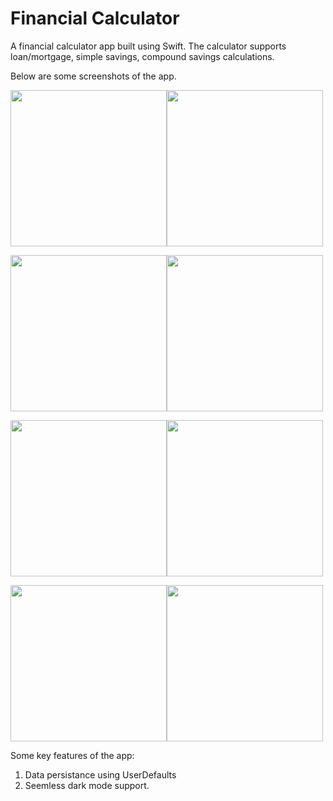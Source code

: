 # Financial Calculator
A financial calculator app built using Swift. The calculator supports loan/mortgage, simple savings, compound savings calculations. 

Below are some screenshots of the app. 

<img src="https://github.com/avishkaamunugama/financial-calculator/blob/main/screenshots/Simulator%20Screen%20Shot%20-%20iPhone%2013%20Pro%20-%202022-04-12%20at%2013.13.18.png" width="250"><img src="https://github.com/avishkaamunugama/financial-calculator/blob/main/screenshots/Simulator%20Screen%20Shot%20-%20iPhone%2013%20Pro%20-%202022-04-12%20at%2013.22.08.png" width="250">

<img src="https://github.com/avishkaamunugama/financial-calculator/blob/main/screenshots/Simulator%20Screen%20Shot%20-%20iPhone%2013%20Pro%20-%202022-04-12%20at%2013.19.34.png" width="250"><img src="https://github.com/avishkaamunugama/financial-calculator/blob/main/screenshots/Simulator%20Screen%20Shot%20-%20iPhone%2013%20Pro%20-%202022-04-12%20at%2013.20.49.png" width="250">

<img src="https://github.com/avishkaamunugama/financial-calculator/blob/main/screenshots/Simulator%20Screen%20Shot%20-%20iPhone%2013%20Pro%20-%202022-04-12%20at%2013.20.57.png" width="250"><img src="https://github.com/avishkaamunugama/financial-calculator/blob/main/screenshots/Simulator%20Screen%20Shot%20-%20iPhone%2013%20Pro%20-%202022-04-12%20at%2013.21.17.png" width="250">

<img src="https://github.com/avishkaamunugama/financial-calculator/blob/main/screenshots/Simulator%20Screen%20Shot%20-%20iPhone%2013%20Pro%20-%202022-04-12%20at%2013.19.50.png" width="250"><img src="https://github.com/avishkaamunugama/financial-calculator/blob/main/screenshots/Simulator%20Screen%20Shot%20-%20iPhone%2013%20Pro%20-%202022-04-12%20at%2013.21.26.png" width="250">





Some key features of the app:
1. Data persistance using UserDefaults
2. Seemless dark mode support.

